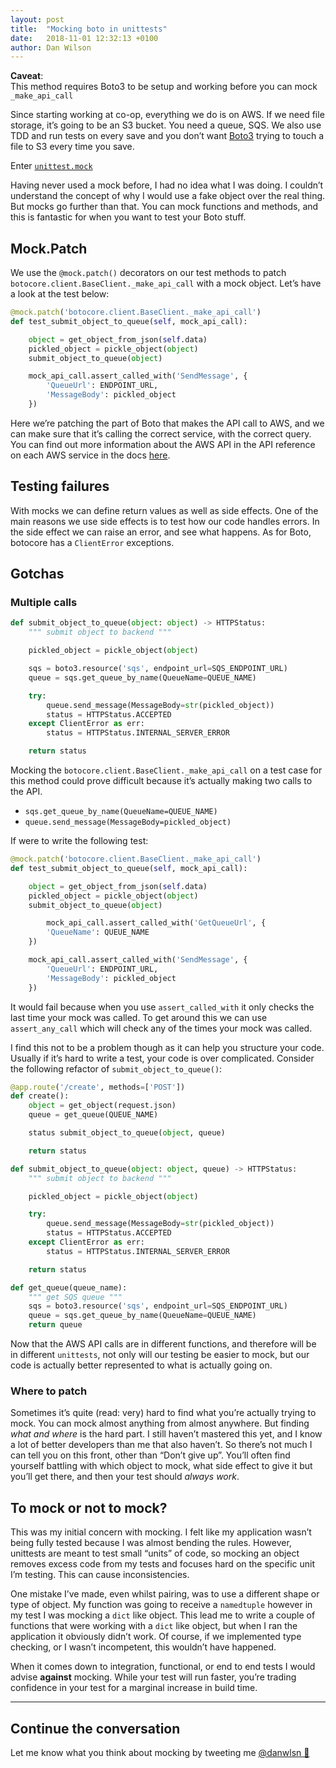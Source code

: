 ```yaml
---
layout: post
title:  "Mocking boto in unittests"
date:   2018-11-01 12:32:13 +0100
author: Dan Wilson
---
```


**Caveat**:<br />
This method requires Boto3 to be setup and working before you can mock `_make_api_call`

Since starting working at co-op, everything we do is on AWS. If we need file storage, it’s going to be an S3 bucket. You need a queue, SQS. We also use TDD and run tests on every save and you don’t want [Boto3](https://boto3.amazonaws.com/v1/documentation/api/latest/index.html) trying to touch a file to S3 every time you save.

Enter [`unittest.mock`](https://docs.python.org/3/library/unittest.mock.html)

Having never used a mock before, I had no idea what I was doing. I couldn’t understand the concept of why I would use a fake object over the real thing. But mocks go further than that. You can mock functions and methods, and this is fantastic for when you want to test your Boto stuff.

## Mock.Patch
We use the `@mock.patch()` decorators on our test methods to patch `botocore.client.BaseClient._make_api_call` with a mock object.
Let’s have a look at the test below:

```python
@mock.patch('botocore.client.BaseClient._make_api_call')
def test_submit_object_to_queue(self, mock_api_call):

    object = get_object_from_json(self.data)
    pickled_object = pickle_object(object)
    submit_object_to_queue(object)

    mock_api_call.assert_called_with('SendMessage', {
        'QueueUrl': ENDPOINT_URL,
        'MessageBody': pickled_object
    })
```

Here we’re patching the part of Boto that makes the API call to AWS, and we can make sure that it’s calling the correct service, with the correct query. You can find out more information about the AWS API in the API reference on each AWS service in the docs [here](https://docs.aws.amazon.com/index.html#lang/en_us).

## Testing failures
With mocks we can define return values as well as side effects. One of the main reasons we use side effects is to test how our code handles errors. In the side effect we can raise an error, and see what happens. As for Boto, botocore has a `ClientError` exceptions.

## Gotchas
### Multiple calls
```python
def submit_object_to_queue(object: object) -> HTTPStatus:
    """ submit object to backend """

    pickled_object = pickle_object(object)

    sqs = boto3.resource('sqs', endpoint_url=SQS_ENDPOINT_URL)
    queue = sqs.get_queue_by_name(QueueName=QUEUE_NAME)

    try:
        queue.send_message(MessageBody=str(pickled_object))
        status = HTTPStatus.ACCEPTED
    except ClientError as err:
        status = HTTPStatus.INTERNAL_SERVER_ERROR

    return status
```

Mocking the `botocore.client.BaseClient._make_api_call` on a test case for this method could prove difficult because it’s actually making two calls to the API.

* `sqs.get_queue_by_name(QueueName=QUEUE_NAME)`
* `queue.send_message(MessageBody=pickled_object)`

If were to write the following test:
```python
@mock.patch('botocore.client.BaseClient._make_api_call')
def test_submit_object_to_queue(self, mock_api_call):

    object = get_object_from_json(self.data)
    pickled_object = pickle_object(object)
    submit_object_to_queue(object)

		mock_api_call.assert_called_with('GetQueueUrl', {
        'QueueName': QUEUE_NAME
    })

    mock_api_call.assert_called_with('SendMessage', {
        'QueueUrl': ENDPOINT_URL,
        'MessageBody': pickled_object
    })
```

It would fail because when you use `assert_called_with` it only checks the last time your mock was called. To get around this we can use `assert_any_call` which will check any of the times your mock was called.

I find this not to be a problem though as it can help you structure your code. Usually if it’s hard to write a test, your code is over complicated. Consider the following refactor of `submit_object_to_queue()`:

```python
@app.route('/create', methods=['POST'])
def create():
    object = get_object(request.json)
    queue = get_queue(QUEUE_NAME)

    status submit_object_to_queue(object, queue)

    return status

def submit_object_to_queue(object: object, queue) -> HTTPStatus:
    """ submit object to backend """

    pickled_object = pickle_object(object)

    try:
        queue.send_message(MessageBody=str(pickled_object))
        status = HTTPStatus.ACCEPTED
    except ClientError as err:
        status = HTTPStatus.INTERNAL_SERVER_ERROR

    return status

def get_queue(queue_name):
    """ get SQS queue """
    sqs = boto3.resource('sqs', endpoint_url=SQS_ENDPOINT_URL)
    queue = sqs.get_queue_by_name(QueueName=QUEUE_NAME)
    return queue
```

Now that the AWS API calls are in different functions, and therefore will be in different `unittests`, not only will our testing be easier to mock, but our code is actually better represented to what is actually going on.

### Where to patch
Sometimes it’s quite (read: very) hard to find what you’re actually trying to mock. You can mock almost anything from almost anywhere. But finding _what and where_ is the hard part. I still haven’t mastered this yet, and I know a lot of better developers than me that also haven’t. So there’s not much I can tell you on this front, other than “Don’t give up”. You’ll often find yourself battling with which object to mock, what side effect to give it but you’ll get there, and then your test should *always work*.

## To mock or not to mock?
This was my initial concern with mocking. I felt like my application wasn’t being fully tested because I was almost bending the rules. However, unittests are meant to test small “units” of code, so mocking an object removes excess code from my tests and focuses hard on the specific unit I’m testing. This can cause inconsistencies.

One mistake I’ve made, even whilst pairing, was to use a different shape or type of object. My function was going to receive a `namedtuple` however in my test I was mocking a `dict` like object. This lead me to write a couple of functions that were working with a `dict` like object, but when I ran the application it obviously didn’t work. Of course, if we implemented type checking, or I wasn’t incompetent, this wouldn’t have happened.

When it comes down to integration, functional, or end to end tests I would advise **against** mocking. While your test will run faster, you’re trading confidence in your test for a marginal increase in build time.


---
## Continue the conversation
Let me know what you think about mocking by tweeting me [@danwlsn 👋](http://twitter.com/danwlsn)
